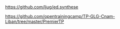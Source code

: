 https://github.com/ljug/ed.synthese

https://github.com/opentrainingcamp/TP-GLG-Cnam-Liban/tree/master/PremierTP

